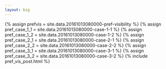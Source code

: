 ```yaml
---
layout: big
---
```

{% assign prefvis = site.data.20161013080000-pref-visibility %}
{% assign pref_case_1_1 = site.data.20161013080000-case-1-1 %}
{% assign pref_case_1_2 = site.data.20161013080000-case-1-2 %}
{% assign pref_case_2_1 = site.data.20161013080000-case-2-1 %}
{% assign pref_case_2_2 = site.data.20161013080000-case-2-2 %}
{% assign pref_case_3_1 = site.data.20161013080000-case-3-1 %}
{% assign pref_case_3_2 = site.data.20161013080000-case-3-2 %}
{% include pref_vis_post.html %}
